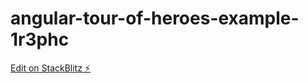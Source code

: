 # angular-tour-of-heroes-example-1r3phc

[Edit on StackBlitz ⚡️](https://stackblitz.com/edit/angular-tour-of-heroes-example-1r3phc)